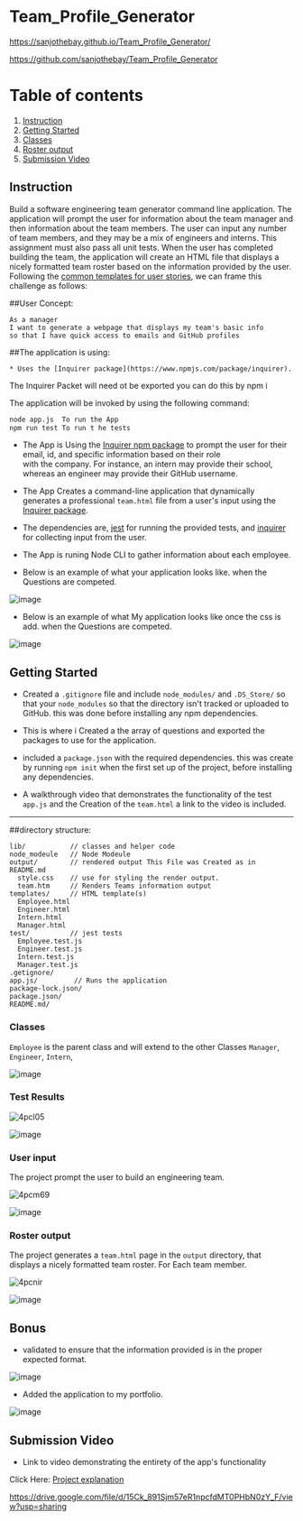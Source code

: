 # Team_Profile_Generator

https://sanjothebay.github.io/Team_Profile_Generator/

https://github.com/sanjothebay/Team_Profile_Generator


# Table of contents

1. [Instruction](#Instruction)
2. [Getting Started](#Getting_Started)
3. [Classes](#Classes)
4. [Roster output](#Roster_output)
5. [Submission Video](#Submission_Video)


## Instruction <a name="Instruction"></a>

Build a software engineering team generator command line application. The application will prompt the user for information about the team manager and then information about the 
team members. The user can input any number of team members, and they may be a mix of engineers and interns. This assignment must also pass all unit tests. When the user has 
completed building the team, the application will create an HTML file that displays a nicely formatted team roster based on the information provided by the user. Following the 
[common templates for user stories](https://en.wikipedia.org/wiki/User_story#Common_templates), we can frame this challenge as follows:

##User Concept:

```
As a manager
I want to generate a webpage that displays my team's basic info
so that I have quick access to emails and GitHub profiles
```

##The application is using:

	* Uses the [Inquirer package](https://www.npmjs.com/package/inquirer).
The Inquirer Packet will need ot be exported you can do this by npm i 

The application will be invoked by using the following command:

```bash
node app.js  To run the App
npm run test To run t he tests 
```
* The App is Using the [Inquirer npm package](https://github.com/SBoudrias/Inquirer.js/) to prompt the user for their email, id, and specific information based on their role   
with the company. For instance, an intern may provide their school, whereas an engineer may provide their GitHub username.

* The App Creates a command-line application that dynamically generates a professional `team.html` file from a user's input using the 
[Inquirer package](https://www.npmjs.com/package/inquirer).

* The dependencies are, [jest](https://jestjs.io/) for running the provided tests, and [inquirer](https://www.npmjs.com/package/inquirer) for collecting input from the user.

* The App is runing Node CLI to gather information about each employee.

* Below is an example of what your application looks like. when the Questions are competed.

![image](https://user-images.githubusercontent.com/67298961/101312185-bc08dc80-3818-11eb-8913-bfffc49ed2d2.png)

* Below is an example of what My application looks like once the css is add. when the Questions are competed.

![image](https://user-images.githubusercontent.com/67298961/101424336-90413180-38c0-11eb-8b3d-2c23c5dd104e.png)


## Getting Started <a name="Getting_Started"></a>

* Created a `.gitignore` file and include `node_modules/` and `.DS_Store/` so that your `node_modules` so that the directory isn't tracked or uploaded to GitHub. 
this was done before installing any npm dependencies.

* This is where i Created a the array of questions and exported the packages to use for the application.

* included a `package.json` with the required dependencies. this was create by running `npm init` when the first set up of the project, before installing any dependencies.

* A walkthrough video that demonstrates the functionality of the test `app.js` and the Creation of the `team.html` a link to the video is included.

 ---

##directory structure:

```
lib/           // classes and helper code
node_modeule   // Node Modeule
output/        // rendered output This File was Created as in README.md
  style.css    // use for styling the render output.
  team.htm     // Renders Teams information output
templates/     // HTML template(s)
  Employee.html
  Engineer.html
  Intern.html
  Manager.html
test/          // jest tests
  Employee.test.js
  Engineer.test.js
  Intern.test.js
  Manager.test.js
.getignore/
app.js/         // Runs the application
package-lock.json/
package.json/
README.md/
```

### Classes <a name="Classes"></a>
`Employee` is the parent class and will extend to the other Classes `Manager`, `Engineer`, `Intern`,

![image](https://user-images.githubusercontent.com/67298961/101312482-78fb3900-3819-11eb-9f14-551232e9ae81.png)

### Test Results

![4pcl05](https://user-images.githubusercontent.com/67298961/101310391-603c5480-3814-11eb-81cd-eb29e8b1dbdc.gif)

![image](https://user-images.githubusercontent.com/67298961/101312388-405b5f80-3819-11eb-9a49-725ab8a35712.png)

### User input

The project prompt the user to build an engineering team. 

![4pcm69](https://user-images.githubusercontent.com/67298961/101311095-456adf80-3816-11eb-9e6e-ed477601b27b.gif)

![image](https://user-images.githubusercontent.com/67298961/101312293-038f6880-3819-11eb-9827-078317df873f.png)


### Roster output <a name="Roster_output"></a>

The project generates a `team.html` page in the `output` directory, that displays a nicely formatted team roster. For Each team member.

![4pcnir](https://user-images.githubusercontent.com/67298961/101312125-97146980-3818-11eb-9dd7-0f5887c032dd.gif)

![image](https://user-images.githubusercontent.com/67298961/101424336-90413180-38c0-11eb-8b3d-2c23c5dd104e.png)


## Bonus

* validated to ensure that the information provided is in the proper expected format.

![image](https://user-images.githubusercontent.com/67298961/101425911-95eb4700-38c1-11eb-9f01-149dc9357275.png)

* Added the application to my portfolio.

![image](https://user-images.githubusercontent.com/67298961/101315054-77cd0a80-381f-11eb-839c-0fa50cb59f56.png)


## Submission Video <a name="Submission_Video"></a>

* Link to video demonstrating the entirety of the app's functionality 

Click Here:
[Project explanation](https://drive.google.com/file/d/15Ck_891Sjm57eR1npcfdMT0PHbN0zY_F/view?usp=sharing)

https://drive.google.com/file/d/15Ck_891Sjm57eR1npcfdMT0PHbN0zY_F/view?usp=sharing
